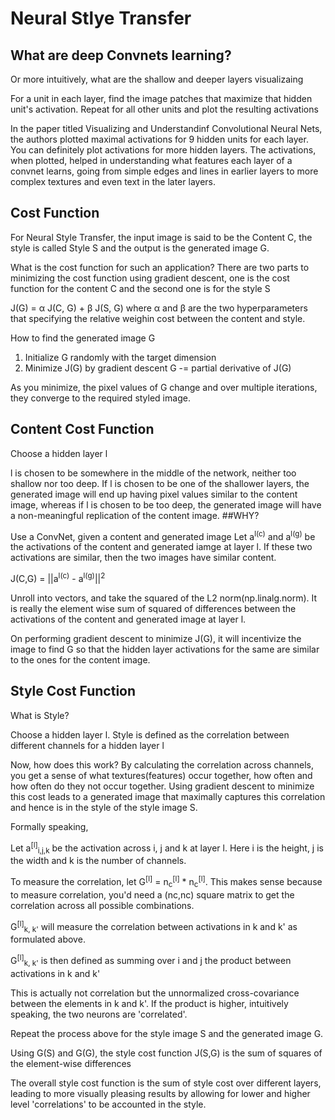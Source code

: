 # Neural Stlye Transfer

## What are deep Convnets learning?
Or more intuitively, what are the shallow and deeper layers visualizaing

For a unit in each layer, find the image patches that maximize that hidden unit's activation. Repeat for all other units and plot the resulting activations

In the paper titled Visualizing and Understandinf Convolutional Neural Nets, the authors plotted maximal activations for 9 hidden units for each layer. You can definitely plot activations for more hidden layers. The activations, when plotted, helped in understanding what features each layer of a convnet learns, going from simple edges and lines in earlier layers to more complex textures and even text in the later layers.

## Cost Function
For Neural Style Transfer, the input image is said to be the Content C, the style is called Style S and the output is the generated image G.

What is the cost function for such an application?
There are two parts to minimizing the cost function using gradient descent, one is the cost function for the content C and the second one is for the style S

J(G) = &alpha; J(C, G) + &beta; J(S, G) where &alpha; and &beta; are the two hyperparameters that specifying the relative weighin cost between the content and style. 

How to find the generated image G

1. Initialize G randomly with the target dimension
2. Minimize J(G) by gradient descent
    G -= partial derivative of J(G)

As you minimize, the pixel values of G change and over multiple iterations, they converge to the required styled image.

## Content Cost Function
Choose a hidden layer l

l is chosen to be somewhere in the middle of the network, neither too shallow nor too deep. If l is chosen to be one of the shallower layers, the generated image will end up having pixel values similar to the content image, whereas if l is chosen to be too deep, the generated image will have a non-meaningful replication of the content image. ##WHY? 

Use a ConvNet, given a content and generated image
Let a<sup>l(c)</sup> and a<sup>l(g)</sup> be the activations of the content and generated iamge at layer l. If these two activations are similar, then the two images have similar content.

J(C,G) = ||a<sup>l(c)</sup> - a<sup>l(g)</sup>||<sup>2</sup>

Unroll into vectors, and take the squared of the L2 norm(np.linalg.norm). It is really the element wise  sum of squared of differences between the activations of the content and generated image at layer l.

On performing gradient descent to minimize J(G), it will incentivize the image to find G so that the hidden layer activations for the same are similar to the ones for the content image.

## Style Cost Function
What is Style?

Choose a hidden layer l. Style is defined as the correlation between different channels for a hidden layer l

Now, how does this work? By calculating the correlation across channels, you get a sense of what textures(features) occur together, how often and how often do they not occur together. Using gradient descent to minimize this cost leads to a generated image that maximally captures this correlation and hence is in the style of the style image S.

Formally speaking, 

Let a<sup>[l]</sup><sub>i,j,k</sub> be the activation across i, j and k at layer l. Here i is the height, j is the width and k is the number of channels.

To measure the correlation, let G<sup>[l]</sup> = n<sub>c</sub><sup>[l]</sup> * n<sub>c</sub><sup>[l]</sup>. This makes sense because to measure correlation, you'd need a (nc,nc) square matrix to get the correlation across all possible combinations.

G<sup>[l]</sup><sub>k, k'</sub> will measure the correlation between activations in k and k' as formulated above. 

G<sup>[l]</sup><sub>k, k'</sub> is then defined as summing over i and j the product between activations in k and k'

This is actually not correlation but the unnormalized cross-covariance between the elements in k and k'. If the product is higher,
intuitively speaking, the two neurons are 'correlated'.

Repeat the process above for the style image S and the generated image G. 

Using G(S) and G(G), the style cost function J(S,G) is the sum of squares of the element-wise differences 

The overall style cost function is the sum of style cost over different layers, leading to more visually pleasing results by allowing for lower and higher level 'correlations' to be accounted in the style.